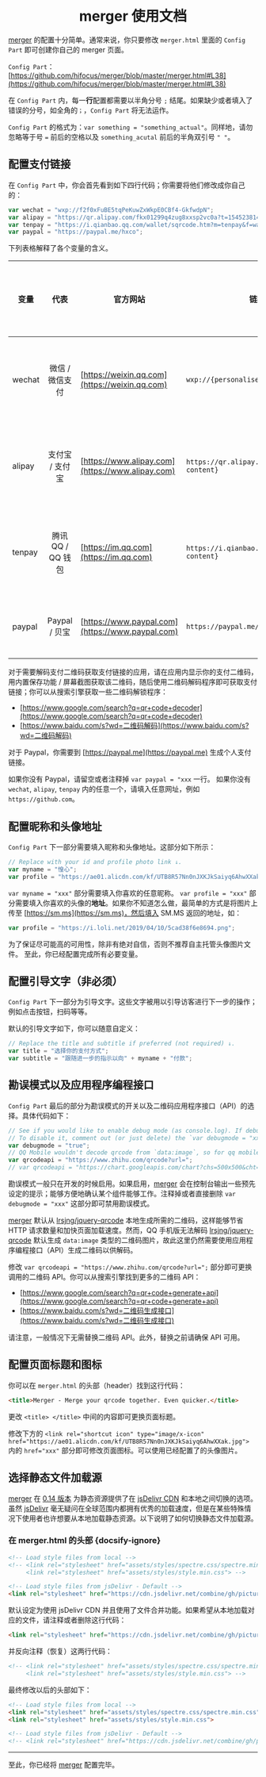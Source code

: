 <h1 align="center">merger 使用文档</h1>

[merger](https://github.com/hifocus/merger) 的配置十分简单。通常来说，你只要修改 `merger.html` 里面的 `Config Part` 即可创建你自己的 merger 页面。

`Config Part`：[https://github.com/hifocus/merger/blob/master/merger.html#L38](https://github.com/hifocus/merger/blob/master/merger.html#L38)

在 `Config Part` 内，每一**行**配置都需要以半角分号 `;` 结尾。如果缺少或者填入了错误的分号，如全角的`；`，`Config Part` 将无法运作。

`Config Part` 的格式为：`var something = "something_actual"`。同样地，请勿忽略等于号 `=` 前后的空格以及 `something_acutal` 前后的半角双引号 `" "`。

## 配置支付链接

在 `Config Part` 中，你会首先看到如下四行代码；你需要将他们修改成你自己的：

```javascript
var wechat = "wxp://f2f0xFuBE5tqPeKuwZxWkpE0CBf4-GkfwdpN";
var alipay = "https://qr.alipay.com/fkx01299q4zug8xxsp2vc0a?t=1545238142543";
var tenpay = "https://i.qianbao.qq.com/wallet/sqrcode.htm?m=tenpay&f=wallet&a=1&ac=26E3D12F23952F04A9553D36B31F18BC3AEA141B073F9DD9BC3747C823819645&u=1031092401&n=惶心";
var paypal = "https://paypal.me/hxco";
```

下列表格解释了各个变量的含义。

| 变量   |       代表        | 官方网站                                         | 链接样式                                          | 链接获取方式   |
| ------ | :---------------: | ------------------------------------------------ | ------------------------------------------------- | -------------- |
| wechat |  微信 / 微信支付  | [https://weixin.qq.com](https://weixin.qq.com)   | `wxp://{personalised-content}`                    | 解码支付二维码 |
| alipay |  支付宝 / 支付宝  | [https://www.alipay.com](https://www.alipay.com) | `https://qr.alipay.com/{personalised-content}`    | 解码支付二维码 |
| tenpay | 腾讯 QQ / QQ 钱包 | [https://im.qq.com](https://im.qq.com)           | `https://i.qianbao.qq.com/{personalised-content}` | 解码支付二维码 |
| paypal |   Paypal / 贝宝   | [https://www.paypal.com](https://www.paypal.com) | `https://paypal.me/{username}`                    | 网页端获取     |

对于需要解码支付二维码获取支付链接的应用，请在应用内显示你的支付二维码，用内置保存功能 / 屏幕截图获取该二维码，随后使用二维码解码程序即可获取支付链接；你可以从搜索引擎获取一些二维码解锁程序：

- [https://www.google.com/search?q=qr+code+decoder](https://www.google.com/search?q=qr+code+decoder)
- [https://www.baidu.com/s?wd=二维码解码](https://www.baidu.com/s?wd=二维码解码)

对于 Paypal，你需要到 [https://paypal.me](https://paypal.me) 生成个人支付链接。

如果你没有 Paypal，请留空或者注释掉 `var paypal = "xxx` 一行。
如果你没有 `wechat`, `alipay`, `tenpay` 内的任意一个，请填入任意网址，例如 `https://github.com`。

## 配置昵称和头像地址

`Config Part` 下一部分需要填入昵称和头像地址。这部分如下所示：

```javascript
// Replace with your id and profile photo link ↓.
var myname = "惶心";
var profile = "https://ae01.alicdn.com/kf/UTB8R57Nn0nJXKJkSaiyq6AhwXXak.jpg";
```

`var myname = "xxx"` 部分需要填入你喜欢的任意昵称。
`var profile = "xxx"` 部分需要填入你喜欢的头像的**地址**。如果你不知道怎么做，最简单的方式是将图片上传至 [https://sm.ms](https://sm.ms)，然后填入 SM.MS 返回的地址，如：

```javascript
var profile = "https://i.loli.net/2019/04/10/5cad38f6e8694.png";
```

为了保证尽可能高的可用性，除非有绝对自信，否则不推荐自主托管头像图片文件。
至此，你已经配置完成所有必要变量。

## 配置引导文字（非必须）

`Config Part` 下一部分为引导文字。这些文字被用以引导访客进行下一步的操作；例如点击按钮，扫码等等。

默认的引导文字如下，你可以随意自定义：

```javascript
// Replace the title and subtitle if preferred (not required) ↓.
var title = "选择你的支付方式";
var subtitle = "跟随进一步的指示以向" + myname + "付款";
```

## 勘误模式以及应用程序编程接口

`Config Part` 最后的部分为勘误模式的开关以及二维码应用程序接口（API）的选择。具体代码如下：

```javascript
// See if you would like to enable debug mode (as console.log). If debug mode is disabled, the console will be cleared.
// To disable it, comment out (or just delete) the `var debugmode = "xxx" part` ↓.
var debugmode = "true";
// QQ Mobile wouldn't decode qrcode from `data:image`, so for qq mobile only speical qrcode that generate from qrcode api is required.
var qrcodeapi = "https://www.zhihu.com/qrcode?url=";
// var qrcodeapi = "https://chart.googleapis.com/chart?chs=500x500&cht=qr&chld=L|1&choe=UTF-8&chl="; // Inaccessible in China. Backup use only.
```

勘误模式一般只在开发的时候启用。如果启用，[merger](https://github.com/hifocus/merger) 会在控制台输出一些预先设定的提示；能够方便地确认某个组件能够工作。注释掉或者直接删除 `var debugmode = "xxx"` 这部分即可禁用勘误模式。

[merger](https://github.com/hifocus/merger) 默认从 [lrsjng/jquery-qrcode](https://github.com/lrsjng/jquery-qrcode) 本地生成所需的二维码，这样能够节省 HTTP 请求数量和加快页面加载速度。然而，QQ 手机版无法解码 [lrsjng/jquery-qrcode](https://github.com/lrsjng/jquery-qrcode) 默认生成 `data:image` 类型的二维码图片，故此这里仍然需要使用应用程序编程接口（API）生成二维码以供解码。

修改 `var qrcodeapi = "https://www.zhihu.com/qrcode?url=";` 部分即可更换调用的二维码 API。你可以从搜索引擎找到更多的二维码 API：

- [https://www.google.com/search?q=qr+code+generate+api](https://www.google.com/search?q=qr+code+generate+api)
- [https://www.baidu.com/s?wd=二维码生成接口](https://www.baidu.com/s?wd=二维码生成接口)

请注意，一般情况下无需替换二维码 API。此外，替换之前请确保 API 可用。

## 配置页面标题和图标

你可以在 `merger.html` 的头部（header）找到这行代码：

```html
<title>Merger - Merge your qrcode together. Even quicker.</title>
```

更改 `<title> </title>` 中间的内容即可更换页面标题。

修改下方的 `<link rel="shortcut icon" type="image/x-icon" href="https://ae01.alicdn.com/kf/UTB8R57Nn0nJXKJkSaiyq6AhwXXak.jpg">` 内的 `href="xxx"` 部分即可修改页面图标。可以使用已经配置了的头像图片。

## 选择静态文件加载源

[merger](https://github.com/hifocus/merger) 在 [0.14 版本](https://github.com/hifocus/merger/releases/tag/0.14) 为静态资源提供了在 [jsDelivr CDN](https://www.jsdelivr.com) 和本地之间切换的选项。虽然 [jsDelivr](https://www.jsdelivr.com) 毫无疑问在全球范围内都拥有优秀的加载速度，但是在某些特殊情况下使用者也许想要从本地加载静态资源。以下说明了如何切换静态文件加载源。

### 在 merger.html 的头部 {docsify-ignore}

```html
<!-- Load style files from local -->
<!-- <link rel="stylesheet" href="assets/styles/spectre.css/spectre.min.css">
     <link rel="stylesheet" href="assets/styles/style.min.css"> -->

<!-- Load style files from jsDelivr - Default -->
<link rel="stylesheet" href="https://cdn.jsdelivr.net/combine/gh/picturepan2/spectre@0.5.7/dist/spectre.min.css,gh/hifocus/merger@0.14/assets/styles/style.min.css"/>
```
默认设定为使用 jsDelivr CDN 并且使用了文件合并功能。如果希望从本地加载对应的文件，请注释或者删除这行代码：

```html
<link rel="stylesheet" href="https://cdn.jsdelivr.net/combine/gh/picturepan2/spectre@0.5.7/dist/spectre.min.css,gh/hifocus/merger@0.14/assets/styles/style.min.css"/>
```

并反向注释（恢复）这两行代码：

```html
<!-- <link rel="stylesheet" href="assets/styles/spectre.css/spectre.min.css">
     <link rel="stylesheet" href="assets/styles/style.min.css"> -->
```

最终修改以后的头部如下：

```html
<!-- Load style files from local -->
<link rel="stylesheet" href="assets/styles/spectre.css/spectre.min.css">
<link rel="stylesheet" href="assets/styles/style.min.css">

<!-- Load style files from jsDelivr - Default -->
<!-- <link rel="stylesheet" href="https://cdn.jsdelivr.net/combine/gh/picturepan2/spectre@0.5.7/dist/spectre.min.css,gh/hifocus/merger@0.14/assets/styles/style.min.css"/> -->
```



---

至此，你已经将 [merger](https://github.com/hifocus/merger) 配置完毕。
